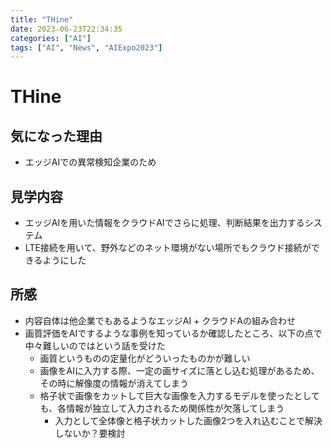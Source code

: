 ```yaml
---
title: "THine"
date: 2023-06-23T22:34:35
categories: ["AI"]
tags: ["AI", "News", "AIExpo2023"]
---
```

# THine

## 気になった理由

- エッジAIでの異常検知企業のため

## 見学内容

- エッジAIを用いた情報をクラウドAIでさらに処理、判断結果を出力するシステム
- LTE接続を用いて、野外などのネット環境がない場所でもクラウド接続ができるようにした

## 所感

- 内容自体は他企業でもあるようなエッジAI + クラウドAの組み合わせ
- 画質評価をAIでするような事例を知っているか確認したところ、以下の点で中々難しいのではという話を受けた
    - 画質というものの定量化がどういったものかが難しい
    - 画像をAIに入力する際、一定の画サイズに落とし込む処理があるため、その時に解像度の情報が消えてしまう
    - 格子状で画像をカットして巨大な画像を入力するモデルを使ったとしても、各情報が独立して入力されるため関係性が欠落してしまう
        - 入力として全体像と格子状カットした画像2つを入れ込むことで解決しないか？要検討